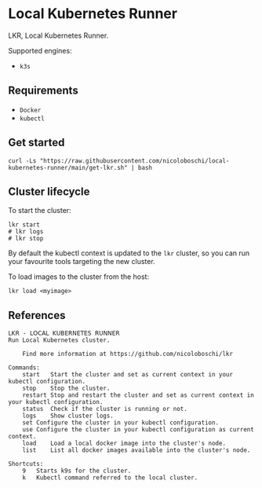# Local Kubernetes Runner

LKR, Local Kubernetes Runner.

Supported engines:
- `k3s`

## Requirements
- `Docker`
- `kubectl`

## Get started

```
curl -Ls "https://raw.githubusercontent.com/nicoloboschi/local-kubernetes-runner/main/get-lkr.sh" | bash
```


## Cluster lifecycle
To start the cluster:

```
lkr start
# lkr logs
# lkr stop
```

By default the kubectl context is updated to the `lkr` cluster, so you can run your favourite tools targeting the new cluster.

To load images to the cluster from the host:

```
lkr load <myimage>
```


## References

```
𝖫𝖪𝖱 - 𝖫𝖮𝖢𝖠𝖫 𝖪𝖴𝖡𝖤𝖱𝖭𝖤𝖳𝖤𝖲 𝖱𝖴𝖭𝖭𝖤𝖱
Run Local Kubernetes cluster.

	Find more information at https://github.com/nicoloboschi/lkr

Commands:
	start	Start the cluster and set as current context in your kubectl configuration.
	stop	Stop the cluster.
	restart	Stop and restart the cluster and set as current context in your kubectl configuration.
	status	Check if the cluster is running or not.
	logs	Show cluster logs.
	set	Configure the cluster in your kubectl configuration.
	use	Configure the cluster in your kubectl configuration as current context.
	load	Load a local docker image into the cluster's node.
	list	List all docker images available into the cluster's node.

Shortcuts:
	9	Starts k9s for the cluster.
	k	Kubectl command referred to the local cluster.
```
